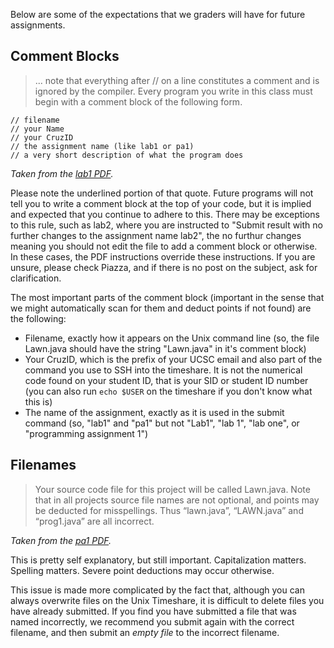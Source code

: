 Below are some of the expectations that we graders will have for future
assignments.

## Comment Blocks
>... note that everything after // on a line constitutes a comment and is
ignored by the compiler. Every program you write in this class must begin with a
comment block of the following form.
```
// filename
// your Name
// your CruzID
// the assignment name (like lab1 or pa1)
// a very short description of what the program does
```

*Taken from the [lab1
PDF](https://classes.soe.ucsc.edu/cmps011/Spring17/lab1.pdf).*

Please note the underlined
portion of that quote. Future programs will not tell you to write a comment
block at the top of your code, but it is implied and expected that you continue
to adhere to this. There may be exceptions to this rule, such as lab2, where you
are instructed to "Submit result with no further changes to the assignment name
lab2", the no furthur changes meaning you should not edit the file to add a
comment block or otherwise. In these cases, the PDF instructions override these
instructions. If you are unsure, please check Piazza, and if there is no post
on the subject, ask for clarification.

The most important parts of the comment block (important in the sense that we
might automatically scan for them and deduct points if not found) are the
following:
- Filename, exactly how it appears on the Unix command line (so, the file
Lawn.java should have the string "Lawn.java" in it's comment block)
- Your CruzID, which is the prefix of your UCSC email and also part of the
command you use to SSH into the timeshare. It is not the numerical code found on
your student ID, that is your SID or student ID number (you can also run `echo
$USER` on the timeshare if you don't know what this is)
- The name of the assignment, exactly as it is used in the submit command (so,
"lab1" and "pa1" but not "Lab1", "lab 1", "lab one", or "programming assignment
1")

## Filenames

> Your source code file for this project will be called Lawn.java. Note that in
all projects source file names are not optional, and points may be deducted for
misspellings. Thus “lawn.java”, “LAWN.java” and “prog1.java” are all incorrect.

*Taken from the [pa1
PDF](https://classes.soe.ucsc.edu/cmps011/Spring17/pa1.pdf).*

This is pretty self explanatory, but still important. Capitalization matters.
Spelling matters. Severe point deductions may occur otherwise.

This issue is made more complicated by the fact that, although you can always
overwrite files on the Unix Timeshare, it is difficult to delete files you have
already submitted. If you find you have submitted a file that was named
incorrectly, we recommend you submit again with the correct filename, and then
submit an *empty file* to the incorrect filename.
